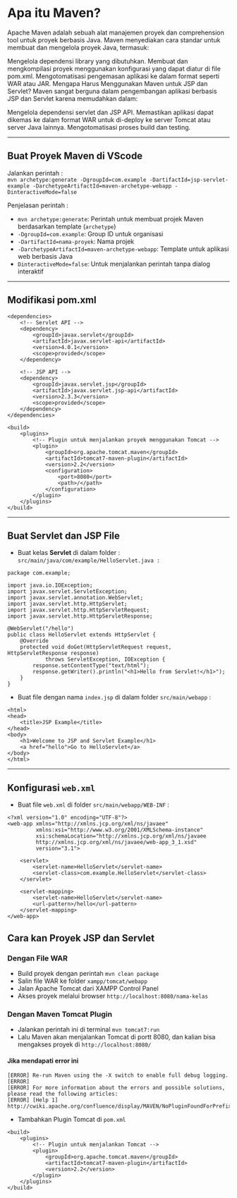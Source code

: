 # Apa itu Maven?
Apache Maven adalah sebuah alat manajemen proyek dan comprehension tool untuk proyek berbasis Java. Maven menyediakan cara standar untuk membuat dan mengelola proyek Java, termasuk:

Mengelola dependensi library yang dibutuhkan.
Membuat dan mengkompilasi proyek menggunakan konfigurasi yang dapat diatur di file pom.xml.
Mengotomatisasi pengemasan aplikasi ke dalam format seperti WAR atau JAR.
Mengapa Harus Menggunakan Maven untuk JSP dan Servlet?
Maven sangat berguna dalam pengembangan aplikasi berbasis JSP dan Servlet karena memudahkan dalam:

Mengelola dependensi servlet dan JSP API.
Memastikan aplikasi dapat dikemas ke dalam format WAR untuk di-deploy ke server Tomcat atau server Java lainnya.
Mengotomatisasi proses build dan testing.

---
## Buat Proyek Maven di VScode
Jalankan perintah :  
```mvn archetype:generate -DgroupId=com.example -DartifactId=jsp-servlet-example -DarchetypeArtifactId=maven-archetype-webapp -DinteractiveMode=false```

Penjelasan perintah :
- ```mvn archetype:generate```: Perintah untuk membuat projek Maven berdasarkan template (```archetype```)
- ```-DgroupId=com.example```: Group ID untuk organisasi
- ```-DartifactId=nama-proyek```: Nama projek
- ```-DarchetypeArtifactId=maven-archetype-webapp```: Template untuk aplikasi web berbasis Java
- ```DinteractiveMode=false```: Untuk menjalankan perintah tanpa dialog interaktif

---
## Modifikasi pom.xml
```
<dependencies>
    <!-- Servlet API -->
    <dependency>
        <groupId>javax.servlet</groupId>
        <artifactId>javax.servlet-api</artifactId>
        <version>4.0.1</version>
        <scope>provided</scope>
    </dependency>

    <!-- JSP API -->
    <dependency>
        <groupId>javax.servlet.jsp</groupId>
        <artifactId>javax.servlet.jsp-api</artifactId>
        <version>2.3.3</version>
        <scope>provided</scope>
    </dependency>
</dependencies>

<build>
    <plugins>
        <!-- Plugin untuk menjalankan proyek menggunakan Tomcat -->
        <plugin>
            <groupId>org.apache.tomcat.maven</groupId>
            <artifactId>tomcat7-maven-plugin</artifactId>
            <version>2.2</version>
            <configuration>
                <port>8080</port>
                <path>/</path>
            </configuration>
        </plugin>
    </plugins>
</build>
```

---
## Buat Servlet dan JSP File
- Buat kelas **Servlet** di dalam folder :  
```src/main/java/com/example/HelloServlet.java : ```  
```
package com.example;

import java.io.IOException;
import javax.servlet.ServletException;
import javax.servlet.annotation.WebServlet;
import javax.servlet.http.HttpServlet;
import javax.servlet.http.HttpServletRequest;
import javax.servlet.http.HttpServletResponse;

@WebServlet("/hello")
public class HelloServlet extends HttpServlet {
    @Override
    protected void doGet(HttpServletRequest request, HttpServletResponse response)
            throws ServletException, IOException {
        response.setContentType("text/html");
        response.getWriter().println("<h1>Hello from Servlet!</h1>");
    }
}
```

- Buat file dengan nama ```index.jsp``` di dalam folder ```src/main/webapp``` :  
```
<html>
<head>
    <title>JSP Example</title>
</head>
<body>
    <h1>Welcome to JSP and Servlet Example</h1>
    <a href="hello">Go to HelloServlet</a>
</body>
</html>
```

---
##  Konfigurasi ```web.xml```
- Buat file ```web.xml``` di folder ```src/main/webapp/WEB-INF``` :  
```
<?xml version="1.0" encoding="UTF-8"?>
<web-app xmlns="http://xmlns.jcp.org/xml/ns/javaee"
         xmlns:xsi="http://www.w3.org/2001/XMLSchema-instance"
         xsi:schemaLocation="http://xmlns.jcp.org/xml/ns/javaee
         http://xmlns.jcp.org/xml/ns/javaee/web-app_3_1.xsd"
         version="3.1">

    <servlet>
        <servlet-name>HelloServlet</servlet-name>
        <servlet-class>com.example.HelloServlet</servlet-class>
    </servlet>

    <servlet-mapping>
        <servlet-name>HelloServlet</servlet-name>
        <url-pattern>/hello</url-pattern>
    </servlet-mapping>
</web-app>
```

## Cara kan Proyek JSP dan Servlet
### Dengan File WAR
- Build proyek dengan perintah ```mvn clean package```
- Salin file WAR ke folder ```xampp/tomcat/webapp```
- Jalan Apache Tomcat dari XAMPP Control Panel
- Akses proyek melalui browser ```http://localhost:8080/nama-kelas```

### Dengan Maven Tomcat Plugin
- Jalankan perintah ini di terminal ```mvn tomcat7:run```
- Lalu Maven akan menjalankan Tomcat di portt 8080, dan kalian bisa mengakses proyek di ```http://localhost:8080/```

#### Jika mendapati error ini
```[ERROR] No plugin found for prefix 'tomcat7' in the current project and in the plugin groups [org.apache.maven.plugins, org.codehaus.mojo] available from the repositories [local (C:\Users\chris\.m2\repository), central (https://repo.maven.apache.org/maven2)] -> [Help 1]
[ERROR] Re-run Maven using the -X switch to enable full debug logging.
[ERROR]
[ERROR] For more information about the errors and possible solutions, please read the following articles:
[ERROR] [Help 1] http://cwiki.apache.org/confluence/display/MAVEN/NoPluginFoundForPrefixException
```
- Tambahkan Plugin Tomcat di ```pom.xml```
```
<build>
    <plugins>
        <!-- Plugin untuk menjalankan Tomcat -->
        <plugin>
            <groupId>org.apache.tomcat.maven</groupId>
            <artifactId>tomcat7-maven-plugin</artifactId>
            <version>2.2</version>
        </plugin>
    </plugins>
</build>
```